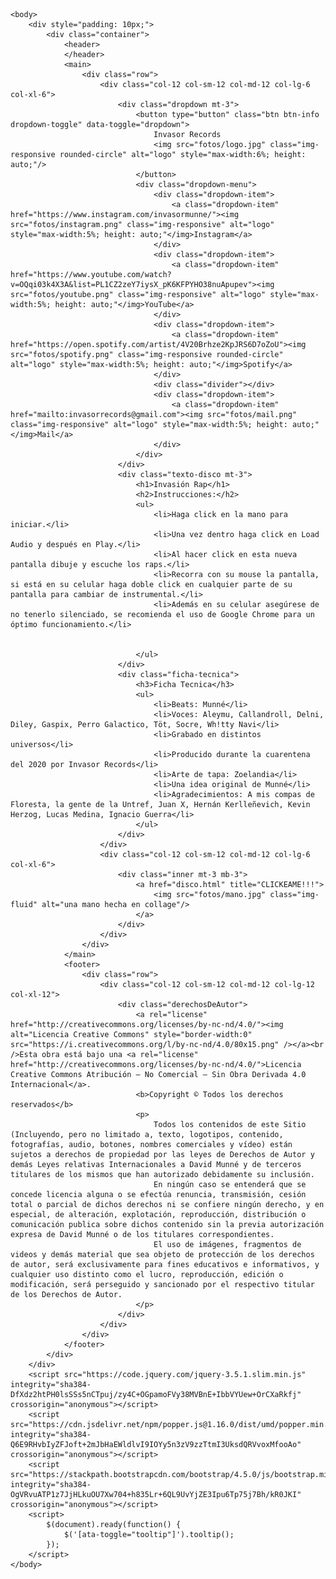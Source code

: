 <!DOCTYPE html>
<html lang="en" dir="ltr">
	<head>
		<title>Invasor Records</title>
		<meta charset="utf-8"/>
		<meta name="viewport" content="width=device-width, initial-scale=1"/>
		<link rel="stylesheet" href="https://stackpath.bootstrapcdn.com/bootstrap/4.5.0/css/bootstrap.min.css" integrity="sha384-9aIt2nRpC12Uk9gS9baDl411NQApFmC26EwAOH8WgZl5MYYxFfc+NcPb1dKGj7Sk" crossorigin="anonymous"/>
		<link rel="stylesheet" href="css/menu.css">
	</head>

	<body>
		<div style="padding: 10px;">
			<div class="container">
				<header>
				</header>
				<main>
					<div class="row">
						<div class="col-12 col-sm-12 col-md-12 col-lg-6 col-xl-6">
							<div class="dropdown mt-3">
								<button type="button" class="btn btn-info dropdown-toggle" data-toggle="dropdown">
									Invasor Records
									<img src="fotos/logo.jpg" class="img-responsive rounded-circle" alt="logo" style="max-width:6%; height: auto;"/>
								</button>
								<div class="dropdown-menu">
									<div class="dropdown-item">
										<a class="dropdown-item" href="https://www.instagram.com/invasormunne/"><img src="fotos/instagram.png" class="img-responsive" alt="logo" style="max-width:5%; height: auto;"</img>Instagram</a>
									</div>
									<div class="dropdown-item">
										<a class="dropdown-item" href="https://www.youtube.com/watch?v=OQqi03k4X3A&list=PL1CZ2zeY7iysX_pK6KFPYHO38nuApupev"><img src="fotos/youtube.png" class="img-responsive" alt="logo" style="max-width:5%; height: auto;"</img>YouTube</a>
									</div>
									<div class="dropdown-item">
										<a class="dropdown-item" href="https://open.spotify.com/artist/4V20Brhze2KpJRS6D7oZoU"><img src="fotos/spotify.png" class="img-responsive rounded-circle" alt="logo" style="max-width:5%; height: auto;"</img>Spotify</a>
									</div>
									<div class="divider"></div>
									<div class="dropdown-item">
										<a class="dropdown-item" href="mailto:invasorrecords@gmail.com"><img src="fotos/mail.png" class="img-responsive" alt="logo" style="max-width:5%; height: auto;"</img>Mail</a>
									</div>
								</div>
							</div>
							<div class="texto-disco mt-3">
								<h1>Invasión Rap</h1>
								<h2>Instrucciones:</h2>
								<ul>
									<li>Haga click en la mano para iniciar.</li>
									<li>Una vez dentro haga click en Load Audio y después en Play.</li>
									<li>Al hacer click en esta nueva pantalla dibuje y escuche los raps.</li>
									<li>Recorra con su mouse la pantalla, si está en su celular haga doble click en cualquier parte de su pantalla para cambiar de instrumental.</li>
									<li>Además en su celular asegúrese de no tenerlo silenciado, se recomienda el uso de Google Chrome para un óptimo funcionamiento.</li>


								</ul>
							</div>
							<div class="ficha-tecnica">
								<h3>Ficha Tecnica</h3>
								<ul>
									<li>Beats: Munné</li>
									<li>Voces: Aleymu, Callandroll, Delni, Diley, Gaspix, Perro Galactico, Töt, Socre, Wh!tty Navi</li>
									<li>Grabado en distintos universos</li>
									<li>Producido durante la cuarentena del 2020 por Invasor Records</li>
									<li>Arte de tapa: Zoelandia</li>
									<li>Una idea original de Munné</li>
									<li>Agradecimientos: A mis compas de Floresta, la gente de la Untref, Juan X, Hernán Kerlleñevich, Kevin Herzog, Lucas Medina, Ignacio Guerra</li>
								</ul>
							</div>
						</div>
						<div class="col-12 col-sm-12 col-md-12 col-lg-6 col-xl-6">
							<div class="inner mt-3 mb-3">
								<a href="disco.html" title="CLICKEAME!!!">
									<img src="fotos/mano.jpg" class="img-fluid" alt="una mano hecha en collage"/>
								</a>
							</div>
						</div>
					</div>
				</main>
				<footer>
					<div class="row">
						<div class="col-12 col-sm-12 col-md-12 col-lg-12 col-xl-12">
							<div class="derechosDeAutor">
								<a rel="license" href="http://creativecommons.org/licenses/by-nc-nd/4.0/"><img alt="Licencia Creative Commons" style="border-width:0" src="https://i.creativecommons.org/l/by-nc-nd/4.0/80x15.png" /></a><br />Esta obra está bajo una <a rel="license" href="http://creativecommons.org/licenses/by-nc-nd/4.0/">Licencia Creative Commons Atribución – No Comercial – Sin Obra Derivada 4.0 Internacional</a>.
								<b>Copyright © Todos los derechos reservados</b>
								<p>
									Todos los contenidos de este Sitio (Incluyendo, pero no limitado a, texto, logotipos, contenido, fotografías, audio, botones, nombres comerciales y vídeo) están sujetos a derechos de propiedad por las leyes de Derechos de Autor y demás Leyes relativas Internacionales a David Munné y de terceros titulares de los mismos que han autorizado debidamente su inclusión.
									En ningún caso se entenderá que se concede licencia alguna o se efectúa renuncia, transmisión, cesión total o parcial de dichos derechos ni se confiere ningún derecho, y en especial, de alteración, explotación, reproducción, distribución o comunicación publica sobre dichos contenido sin la previa autorización expresa de David Munné o de los titulares correspondientes.
									El uso de imágenes, fragmentos de videos y demás material que sea objeto de protección de los derechos de autor, será exclusivamente para fines educativos e informativos, y cualquier uso distinto como el lucro, reproducción, edición o modificación, será perseguido y sancionado por el respectivo titular de los Derechos de Autor.
								</p>
							</div>
						</div>
					</div>
				</footer>
			</div>
		</div>
		<script src="https://code.jquery.com/jquery-3.5.1.slim.min.js" integrity="sha384-DfXdz2htPH0lsSSs5nCTpuj/zy4C+OGpamoFVy38MVBnE+IbbVYUew+OrCXaRkfj" crossorigin="anonymous"></script>
		<script src="https://cdn.jsdelivr.net/npm/popper.js@1.16.0/dist/umd/popper.min.js" integrity="sha384-Q6E9RHvbIyZFJoft+2mJbHaEWldlvI9IOYy5n3zV9zzTtmI3UksdQRVvoxMfooAo" crossorigin="anonymous"></script>
		<script src="https://stackpath.bootstrapcdn.com/bootstrap/4.5.0/js/bootstrap.min.js" integrity="sha384-OgVRvuATP1z7JjHLkuOU7Xw704+h835Lr+6QL9UvYjZE3Ipu6Tp75j7Bh/kR0JKI" crossorigin="anonymous"></script>
		<script>
	        $(document).ready(function() {
				$('[ata-toggle="tooltip"]').tooltip();
			});
		</script>
	</body>
</html>
